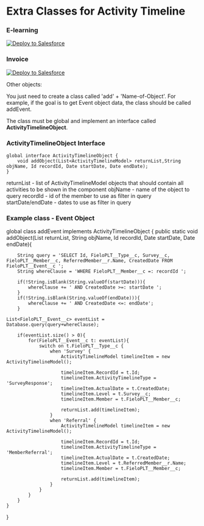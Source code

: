 # Extra Classes for Activity Timeline

 ### E-learning 
 <a href="https://githubsfdeploy.herokuapp.com?owner=brunadileo&repo=ExtraClasses&ref=fieloelr">
  <img alt="Deploy to Salesforce"
       src="https://raw.githubusercontent.com/afawcett/githubsfdeploy/master/deploy.png">
</a>

### Invoice 
 <a href="https://githubsfdeploy.herokuapp.com?owner=brunadileo&repo=ExtraClasses&ref=fieloprp">
  <img alt="Deploy to Salesforce"
       src="https://raw.githubusercontent.com/afawcett/githubsfdeploy/master/deploy.png">
</a>

Other objects:

You just need to create a class called 'add' + 'Name-of-Object'. For example, if the goal is to get Event object data, the class should be called addEvent. 

The class must be global and implement an interface called **ActivityTimelineObject**. 

### ActivityTimelineObject Interface
```
global interface ActivityTimelineObject {
	void addObject(List<ActivityTimelineModel> returnList,String objName, Id recordId, Date startDate, Date endDate);
}
```

returnList - list of ActivityTimelineModel objects that should contain all activities to be shown in the component
objName - name of the object to query
recordId - id of the member to use as filter in query
startDate/endDate - dates to use as filter in query

### Example class - Event Object

global class addEvent implements ActivityTimelineObject {
    public static void addObject(List<ActivityTimelineModel> returnList, String objName, Id recordId, Date startDate, Date endDate){
        
        String query = 'SELECT Id, FieloPLT__Type__c, Survey__c, FieloPLT__Member__c, ReferredMember__r.Name, CreatedDate FROM FieloPLT__Event__c ';
        String whereClause = 'WHERE FieloPLT__Member__c =: recordId ';
        
        if(!String.isBlank(String.valueOf(startDate))){
            whereClause += ' AND CreatedDate >=: startDate ';
        }
        if(!String.isBlank(String.valueOf(endDate))){
            whereClause += ' AND CreatedDate <=: endDate';
        }       

	List<FieloPLT__Event__c> eventList = Database.query(query+whereClause);
                
        if(eventList.size() > 0){
            for(FieloPLT__Event__c t: eventList){
                switch on t.FieloPLT__Type__c {
                    when 'Survey' {
                        ActivityTimelineModel timelineItem = new ActivityTimelineModel();
                        
                        timelineItem.RecordId = t.Id;
                        timelineItem.ActivityTimelineType = 'SurveyResponse';
                        timelineItem.ActualDate = t.CreatedDate;
                        timelineItem.Level = t.Survey__c;
                        timelineItem.Member = t.FieloPLT__Member__c;
                        
                        returnList.add(timelineItem);
                    }
                    when 'Referral' {
                        ActivityTimelineModel timelineItem = new ActivityTimelineModel();
                        
                        timelineItem.RecordId = t.Id;
                        timelineItem.ActivityTimelineType = 'MemberReferral';
                        timelineItem.ActualDate = t.CreatedDate;
                        timelineItem.Level = t.ReferredMember__r.Name;
                        timelineItem.Member = t.FieloPLT__Member__c;
                        
                        returnList.add(timelineItem);
                    }
                }
            }
        }
    }
}







